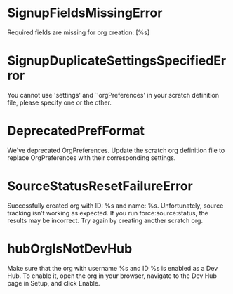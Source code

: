 # SignupFieldsMissingError

Required fields are missing for org creation: [%s]

# SignupDuplicateSettingsSpecifiedError

You cannot use 'settings' and `'orgPreferences' in your scratch definition file, please specify one or the other.

# DeprecatedPrefFormat

We've deprecated OrgPreferences. Update the scratch org definition file to replace OrgPreferences with their corresponding settings.

# SourceStatusResetFailureError

Successfully created org with ID: %s and name: %s. Unfortunately, source tracking isn’t working as expected. If you run force:source:status, the results may be incorrect. Try again by creating another scratch org.

# hubOrgIsNotDevHub

Make sure that the org with username %s and ID %s is enabled as a Dev Hub. To enable it, open the org in your browser, navigate to the Dev Hub page in Setup, and click Enable.
